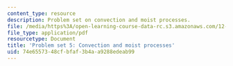 ```yaml
---
content_type: resource
description: Problem set on convection and moist processes.
file: /media/https%3A/open-learning-course-data-rc.s3.amazonaws.com/12-003-atmosphere-ocean-and-climate-dynamics-fall-2008/74e6557348cfbfaf3b4aa9288edeab99_homework5.pdf
file_type: application/pdf
resourcetype: Document
title: 'Problem set 5: Convection and moist processes'
uid: 74e65573-48cf-bfaf-3b4a-a9288edeab99
---
```

